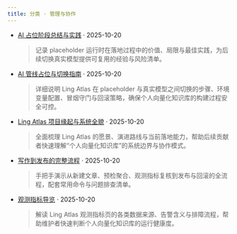 ```yaml
---
title: 分类 · 管理与协作
---
```


- [AI 占位阶段总结与实践](/zh/content/ai-placeholder-retrospective/) · 2025-10-20
  > 记录 placeholder 运行时在落地过程中的价值、局限与最佳实践，为后续切换真实模型提供可复用的经验与风险清单。

- [AI 管线占位与切换指南](/zh/content/ai-runtime-guide/) · 2025-10-20
  > 详细说明 Ling Atlas 在 placeholder 与真实模型之间切换的步骤、环境变量配置、冒烟守门与回滚策略，确保个人向量化知识库的构建过程安全可控。

- [Ling Atlas 项目缘起与系统全貌](/zh/content/project-overview/) · 2025-10-20
  > 全面梳理 Ling Atlas 的愿景、演进路线与当前落地能力，帮助后续贡献者快速理解“个人向量化知识库”的系统边界与协作模式。

- [写作到发布的完整流程](/zh/content/tutorial-authoring-to-publish/) · 2025-10-20
  > 手把手演示从新建文章、预检聚合、观测指标复核到发布与回滚的全流程，配套常用命令与问题排查清单。

- [观测指标导览](/zh/content/telemetry-guide/) · 2025-10-20
  > 解读 Ling Atlas 观测指标页的各类数据来源、告警含义与排障流程，帮助维护者快速判断个人向量化知识库的运行健康度。
